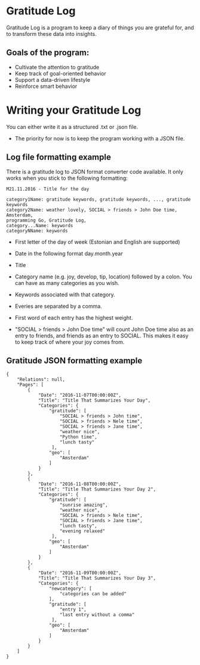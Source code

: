 # Gratitude Log

Gratitude Log is a program to keep a diary of things you are grateful for, and to transform these data into insights.

## Goals of the program:

* Cultivate the attention to gratitude
* Keep track of goal-oriented behavior
* Support a data-driven lifestyle
* Reinforce smart behavior

# Writing your Gratitude Log

You can either write it as a structured .txt or .json file.

* The priority for now is to keep the program working with a JSON file.

## Log file formatting example

There is a gratitude log to JSON format converter code available. It only works when you stick to the following formatting:

```
M21.11.2016 - Title for the day

category1Name: gratitude keywords, gratitude keywords, ..., gratitude keywords
category2Name: weather lovely, SOCIAL > friends > John Doe time, Amsterdam,
programming Go, Gratitude Log,
category...Name: keywords
categoryNName: keywords
```

* First letter of the day of week (Estonian and English are supported)
* Date in the following format day.month.year
* Title
* Category name (e.g. joy, develop, tip, location) followed by a colon. You can have as many categories as you wish.
* Keywords associated with that category. 

 * Everies are separated by a comma.
 * First word of each entry has the highest weight.
 * "SOCIAL > friends > John Doe time" will count John Doe time also as an entry to friends, and friends as an entry to SOCIAL. This makes it easy to keep track of where your joy comes from.

## Gratitude JSON formatting example

```
{
    "Relations": null,
    "Pages": [
        {
            "Date": "2016-11-07T00:00:00Z",
            "Title": "Title That Summarizes Your Day",
            "Categories": {
                "gratitude": [
                    "SOCIAL > friends > John time",
					"SOCIAL > friends > Nele time",
            		"SOCIAL > friends > Jane time",
					"weather nice",
					"Python time",
                    "lunch tasty"
                 ],
                "geo": [
                    "Amsterdam"
                ]
            }
        },
        {
            "Date": "2016-11-08T00:00:00Z",
            "Title": "Title That Summarizes Your Day 2",
            "Categories": {
                "gratitude": [
                    "sunrise amazing",
					"weather nice",
					"SOCIAL > friends > Nele time",
            		"SOCIAL > friends > Jane time",
			        "lunch tasty",
                    "evening relaxed"
                 ],
                "geo": [
                    "Amsterdam"
                ]
            }
        },
        {
            "Date": "2016-11-09T00:00:00Z",
            "Title": "Title That Summarizes Your Day 3",
            "Categories": {
                "newcategory": [
			        "categories can be added"
                ],
                "gratitude": [
			        "entry 1",
                    "last entry without a comma"
                 ],
                "geo": [
                    "Amsterdam"
                ]
            }
        }
    ]
}
```
